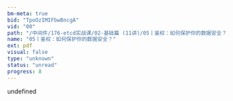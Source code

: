 ```yaml
---
bm-meta: true
bid: "TpoOzIMIFbwBncgA"
vid: "00"
path: "/中间件/176-etcd实战课/02-基础篇 (11讲)/05丨鉴权：如何保护你的数据安全？.pdf"
name: "05丨鉴权：如何保护你的数据安全？"
ext: pdf
visual: false
type: "unknown"
status: "unread"
progress: 8
---
```

undefined